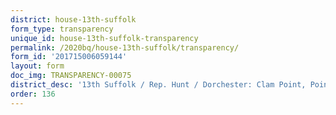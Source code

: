 ```yaml
---
district: house-13th-suffolk
form_type: transparency
unique_id: house-13th-suffolk-transparency
permalink: /2020bq/house-13th-suffolk/transparency/
form_id: '201715006059144'
layout: form
doc_img: TRANSPARENCY-00075
district_desc: '13th Suffolk / Rep. Hunt / Dorchester: Clam Point, Point Norfolk'
order: 136
---
```


